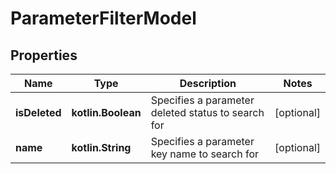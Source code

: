 
# ParameterFilterModel

## Properties
| Name | Type | Description | Notes |
| ------------ | ------------- | ------------- | ------------- |
| **isDeleted** | **kotlin.Boolean** | Specifies a parameter deleted status to search for |  [optional] |
| **name** | **kotlin.String** | Specifies a parameter key name to search for |  [optional] |



